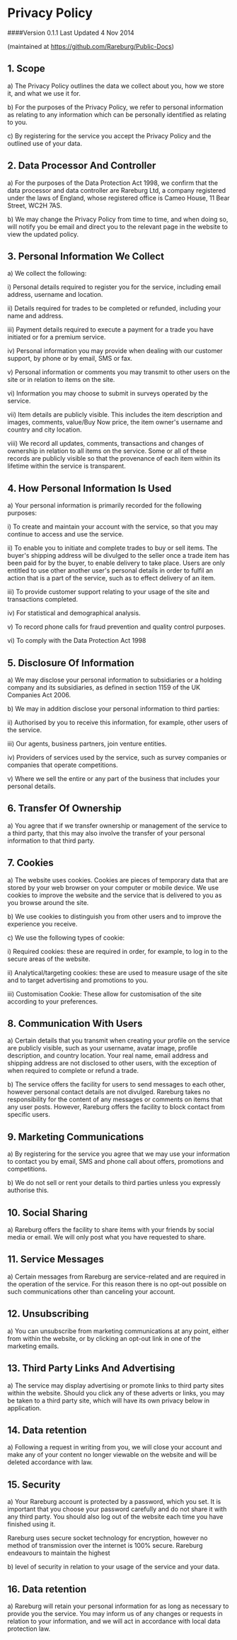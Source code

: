 # Privacy Policy

####Version 0.1.1 Last Updated 4 Nov 2014

(maintained at <https://github.com/Rareburg/Public-Docs>)

## 1. Scope

a) The Privacy Policy outlines the data we collect about you, how we store it, and what we use it for.

b) For the purposes of the Privacy Policy, we refer to personal information as relating to any information which can be personally identified as relating to you.

c) By registering for the service you accept the Privacy Policy and the outlined use of your data.

## 2. Data Processor And Controller

a) For the purposes of the Data Protection Act 1998, we confirm that the data processor and data controller are Rareburg Ltd, a company registered under the laws of England, whose registered office is Cameo House, 11 Bear Street, WC2H 7AS.

b) We may change the Privacy Policy from time to time, and when doing so, will notify you be email and direct you to the relevant page in the website to view the updated policy.

## 3. Personal Information We Collect

a) We collect the following:

i) Personal details required to register you for the service, including email address, username and location.

ii) Details required for trades to be completed or refunded, including your name and address.

iii) Payment details required to execute a payment for a trade you have initiated or for a premium service.

iv) Personal information you may provide when dealing with our customer support, by phone or by email, SMS or fax.

v) Personal information or comments you may transmit to other users on the site or in relation to items on the site.

vi) Information you may choose to submit in surveys operated by the service.

vii) Item details are publicly visible. This includes the item description and images, comments, value/Buy Now price, the item owner's username and country and city location.

viii) We record all updates, comments, transactions and changes of ownership in relation to all items on the service. Some or all of these records are publicly visible so that the provenance of each item within its lifetime within the service is transparent.

## 4. How Personal Information Is Used

a) Your personal information is primarily recorded for the following purposes:

i) To create and maintain your account with the service, so that you may continue to access and use the service.

ii) To enable you to initiate and complete trades to buy or sell items. The buyer's shipping address will be divulged to the seller once a trade item has been paid for by the buyer, to enable delivery to take place. Users are only entitled to use other another user's personal details in order to fulfil an action that is a part of the service, such as to effect delivery of an item.

iii) To provide customer support relating to your usage of the site and transactions completed.

iv) For statistical and demographical analysis.

v) To record phone calls for fraud prevention and quality control purposes.

vi) To comply with the Data Protection Act 1998

## 5. Disclosure Of Information

a) We may disclose your personal information to subsidiaries or a holding company and its subsidiaries, as defined in section 1159 of the UK Companies Act 2006.

b) We may in addition disclose your personal information to third parties:

ii) Authorised by you to receive this information, for example, other users of the service.

iii) Our agents, business partners, join venture entities.

iv) Providers of services used by the service, such as survey companies or companies that operate competitions.

v) Where we sell the entire or any part of the business that includes your personal details.

## 6. Transfer Of Ownership

a) You agree that if we transfer ownership or management of the service to a third party, that this may also involve the transfer of your personal information to that third party.

## 7. Cookies

a) The website uses cookies. Cookies are pieces of temporary data that are stored by your web browser on your computer or mobile device. We use cookies to improve the website and the service that is delivered to you as you browse around the site.

b) We use cookies to distinguish you from other users and to improve the experience you receive.

c) We use the following types of cookie:

i) Required cookies: these are required in order, for example, to log in to the secure areas of the website.

ii) Analytical/targeting cookies: these are used to measure usage of the site and to target advertising and promotions to you.

iii) Customisation Cookie: These allow for customisation of the site according to your preferences.

## 8. Communication With Users

a) Certain details that you transmit when creating your profile on the service are publicly visible, such as your username, avatar image, profile description, and country location. Your real name, email address and shipping address are not disclosed to other users, with the exception of when required to complete or refund a trade.

b) The service offers the facility for users to send messages to each other, however personal contact details are not divulged. Rareburg takes no responsibility for the content of any messages or comments on items that any user posts. However, Rareburg offers the facility to block contact from specific users.

## 9. Marketing Communications

a) By registering for the service you agree that we may use your information to contact you by email, SMS and phone call about offers, promotions and competitions.

b) We do not sell or rent your details to third parties unless you expressly authorise this.

## 10. Social Sharing

a) Rareburg offers the facility to share items with your friends by social media or email. We will only post what you have requested to share.

## 11. Service Messages

a) Certain messages from Rareburg are service-related and are required in the operation of the service. For this reason there is no opt-out possible on such communications other than canceling your account.

## 12. Unsubscribing

a) You can unsubscribe from marketing communications at any point, either from within the website, or by clicking an opt-out link in one of the marketing emails.

## 13. Third Party Links And Advertising

a) The service may display advertising or promote links to third party sites within the website. Should you click any of these adverts or links, you may be taken to a third party site, which will have its own privacy below in application.

## 14. Data retention

a) Following a request in writing from you, we will close your account and make any of your content no longer viewable on the website and will be deleted accordance with law.

## 15. Security

a) Your Rareburg account is protected by a password, which you set. It is important that you choose your password carefully and do not share it with any third party. You should also log out of the website each time you have finished using it.

Rareburg uses secure socket technology for encryption, however no method of transmission over the internet is 100% secure. Rareburg endeavours to maintain the highest 

b) level of security in relation to your usage of the service and your data.

## 16. Data retention

a) Rareburg will retain your personal information for as long as necessary to provide you the service. You may inform us of any changes or requests in relation to your information, and we will act in accordance with local data protection law.
